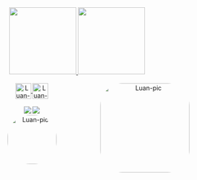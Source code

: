 <div align="center">
  <a href="https://github.com/LuanCasarotto">
  <img height="150em" src="https://github-readme-stats.vercel.app/api?username=LuanCasarotto&show_icons=true&theme=dark&include_all_commits=true&count_private=true"/>
  <img height="150em" src="https://github-readme-stats.vercel.app/api/top-langs/?username=LuanCasarotto&layout=compact&langs_count=7&theme=dark"/>
</div>
  
  <div align="center" style="display: inline_block"><br>
  <img align="center" alt="Luan-Kotlin" height="35" src="https://cdn.jsdelivr.net/gh/devicons/devicon/icons/kotlin/kotlin-original.svg">
  <img align="center" alt="Luan-Java" height="35" src="https://cdn.jsdelivr.net/gh/devicons/devicon/icons/java/java-original.svg">
  <img align="right" alt="Luan-pic" height="200" style="border-radius:50px;" src="https://i.imgur.com/vU3JTB6.gif">
</div>

  </br>
  
<div align="center"> 
  <a href="https://www.instagram.com/luanmenegatti_/" target="_blank"><img src="https://img.shields.io/badge/-Instagram-%23E4405F?style=for-the-badge&logo=instagram&logoColor=white"           target="_blank"></a>
  <a href="www.linkedin.com/in/luan-casarotto" target="_blank"><img src="https://img.shields.io/badge/-LinkedIn-%230077B5?style=for-the-badge&logo=linkedin&logoColor=white"       target="_blank"></a> 
</div>

<div align="center">
  <img alt="Luan-pic" height="110" style="border-radius:50px;" src="https://c.tenor.com/2uyENRmiUt0AAAAC/coding.gif">
     </div>
